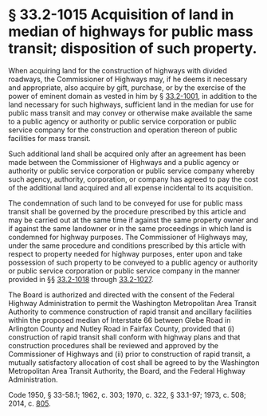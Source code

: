 # § 33.2-1015 Acquisition of land in median of highways for public mass transit; disposition of such property.

<p>When acquiring land for the construction of highways with divided roadways, the Commissioner of Highways may, if he deems it necessary and appropriate, also acquire by gift, purchase, or by the exercise of the power of eminent domain as vested in him by § <a href='http://law.lis.virginia.gov/vacode/33.2-1001/'>33.2-1001</a>, in addition to the land necessary for such highways, sufficient land in the median for use for public mass transit and may convey or otherwise make available the same to a public agency or authority or public service corporation or public service company for the construction and operation thereon of public facilities for mass transit.</p><p>Such additional land shall be acquired only after an agreement has been made between the Commissioner of Highways and a public agency or authority or public service corporation or public service company whereby such agency, authority, corporation, or company has agreed to pay the cost of the additional land acquired and all expense incidental to its acquisition.</p><p>The condemnation of such land to be conveyed for use for public mass transit shall be governed by the procedure prescribed by this article and may be carried out at the same time if against the same property owner and if against the same landowner or in the same proceedings in which land is condemned for highway purposes. The Commissioner of Highways may, under the same procedure and conditions prescribed by this article with respect to property needed for highway purposes, enter upon and take possession of such property to be conveyed to a public agency or authority or public service corporation or public service company in the manner provided in §§ <a href='http://law.lis.virginia.gov/vacode/33.2-1018/'>33.2-1018</a> through <a href='http://law.lis.virginia.gov/vacode/33.2-1027/'>33.2-1027</a>.</p><p>The Board is authorized and directed with the consent of the Federal Highway Administration to permit the Washington Metropolitan Area Transit Authority to commence construction of rapid transit and ancillary facilities within the proposed median of Interstate 66 between Glebe Road in Arlington County and Nutley Road in Fairfax County, provided that (i) construction of rapid transit shall conform with highway plans and that construction procedures shall be reviewed and approved by the Commissioner of Highways and (ii) prior to construction of rapid transit, a mutually satisfactory allocation of cost shall be agreed to by the Washington Metropolitan Area Transit Authority, the Board, and the Federal Highway Administration.</p><p>Code 1950, § 33-58.1; 1962, c. 303; 1970, c. 322, § 33.1-97; 1973, c. 508; 2014, c. <a href='http://lis.virginia.gov/cgi-bin/legp604.exe?141+ful+CHAP0805'>805</a>.</p>